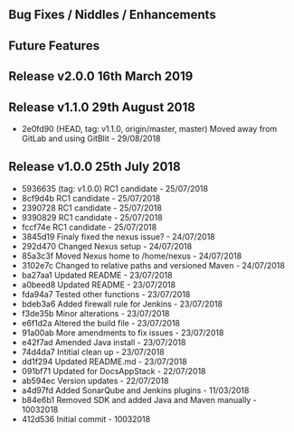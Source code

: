 Bug Fixes / Niddles / Enhancements
----------------------------------

Future Features
---------------

Release v2.0.0 16th March 2019 
------------------------------

Release v1.1.0 29th August 2018 
-------------------------------
* 2e0fd90 (HEAD, tag: v1.1.0, origin/master, master) Moved away from GitLab and using GitBlit - 29/08/2018

Release v1.0.0 25th July 2018 
-----------------------------
* 5936635 (tag: v1.0.0) RC1 candidate - 25/07/2018
* 8cf9d4b RC1 candidate - 25/07/2018
* 2390728 RC1 candidate - 25/07/2018
* 9390829 RC1 candidate - 25/07/2018
* fccf74e RC1 candidate - 25/07/2018
* 3845d19 Finaly fixed the nexus issue? - 24/07/2018
* 292d470 Changed Nexus setup - 24/07/2018
* 85a3c3f Moved Nexus home to /home/nexus - 24/07/2018
* 3102e7c Changed to relative paths and versioned Maven - 24/07/2018
* ba27aa1 Updated README - 23/07/2018
* a0beed8 Updated README - 23/07/2018
* fda94a7 Tested other functions - 23/07/2018
* bdeb3a6 Added firewall rule for Jenkins - 23/07/2018
* f3de35b Minor alterations - 23/07/2018
* e6f1d2a Altered the build file - 23/07/2018
* 91a00ab More amendments to fix issues - 23/07/2018
* e42f7ad Amended Java install - 23/07/2018
* 74d4da7 Intitial clean up - 23/07/2018
* dd1f294 Updated README.md - 23/07/2018
* 091bf71 Updated for DocsAppStack - 22/07/2018
* ab594ec Version updates - 22/07/2018
* a4d97fd Added SonarQube and Jenkins plugins - 11/03/2018
* b84e6b1 Removed SDK and added Java and Maven manually - 10032018
* 412d536 Initial commit - 10032018
